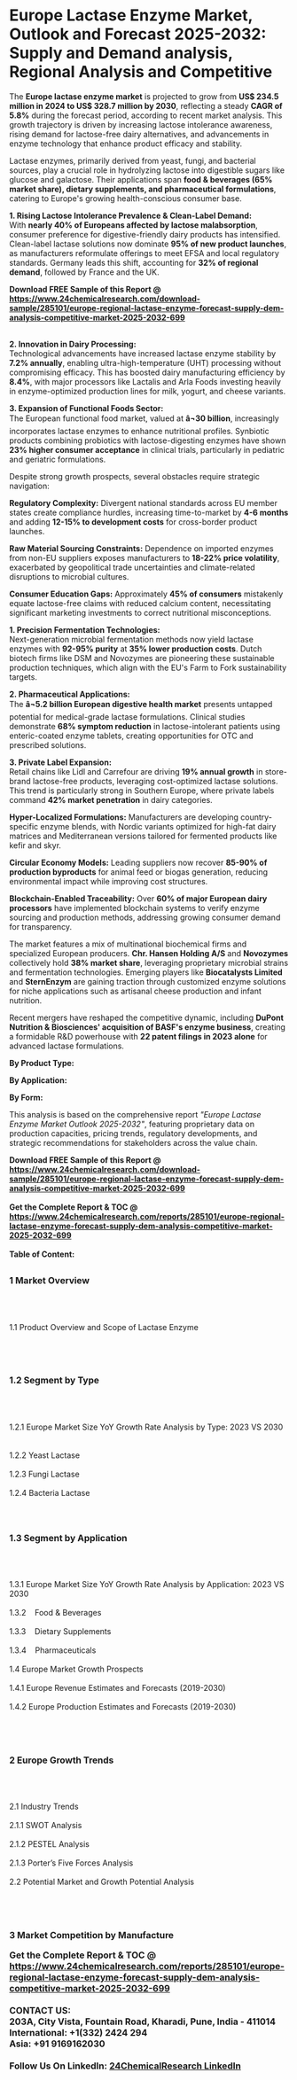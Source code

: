 <h1>Europe Lactase Enzyme Market, Outlook and Forecast 2025-2032: Supply and Demand analysis, Regional Analysis and Competitive</h1><p>The <strong>Europe lactase enzyme market</strong> is projected to grow from <strong>US$ 234.5 million in 2024 to US$ 328.7 million by 2030</strong>, reflecting a steady <strong>CAGR of 5.8%</strong> during the forecast period, according to recent market analysis. This growth trajectory is driven by increasing lactose intolerance awareness, rising demand for lactose-free dairy alternatives, and advancements in enzyme technology that enhance product efficacy and stability.</p><p>Lactase enzymes, primarily derived from yeast, fungi, and bacterial sources, play a crucial role in hydrolyzing lactose into digestible sugars like glucose and galactose. Their applications span <strong>food &amp; beverages (65% market share), dietary supplements, and pharmaceutical formulations</strong>, catering to Europe's growing health-conscious consumer base.</p><p><strong>1. Rising Lactose Intolerance Prevalence &amp; Clean-Label Demand:</strong><br>
With <strong>nearly 40% of Europeans affected by lactose malabsorption</strong>, consumer preference for digestive-friendly dairy products has intensified. Clean-label lactase solutions now dominate <strong>95% of new product launches</strong>, as manufacturers reformulate offerings to meet EFSA and local regulatory standards. Germany leads this shift, accounting for <strong>32% of regional demand</strong>, followed by France and the UK.</p><div><b>Download FREE Sample of this Report @ 
            <a href="https://www.24chemicalresearch.com/download-sample/285101/europe-regional-lactase-enzyme-forecast-supply-dem-analysis-competitive-market-2025-2032-699">
            https://www.24chemicalresearch.com/download-sample/285101/europe-regional-lactase-enzyme-forecast-supply-dem-analysis-competitive-market-2025-2032-699</a></b></div><br><p><strong>2. Innovation in Dairy Processing:</strong><br>
Technological advancements have increased lactase enzyme stability by <strong>7.2% annually</strong>, enabling ultra-high-temperature (UHT) processing without compromising efficacy. This has boosted dairy manufacturing efficiency by <strong>8.4%</strong>, with major processors like Lactalis and Arla Foods investing heavily in enzyme-optimized production lines for milk, yogurt, and cheese variants.</p><p><strong>3. Expansion of Functional Foods Sector:</strong><br>
The European functional food market, valued at <strong>â¬30 billion</strong>, increasingly incorporates lactase enzymes to enhance nutritional profiles. Synbiotic products combining probiotics with lactose-digesting enzymes have shown <strong>23% higher consumer acceptance</strong> in clinical trials, particularly in pediatric and geriatric formulations.</p><p>Despite strong growth prospects, several obstacles require strategic navigation:</p><p><strong>Regulatory Complexity:</strong> Divergent national standards across EU member states create compliance hurdles, increasing time-to-market by <strong>4-6 months</strong> and adding <strong>12-15% to development costs</strong> for cross-border product launches.</p><p><strong>Raw Material Sourcing Constraints:</strong> Dependence on imported enzymes from non-EU suppliers exposes manufacturers to <strong>18-22% price volatility</strong>, exacerbated by geopolitical trade uncertainties and climate-related disruptions to microbial cultures.</p><p><strong>Consumer Education Gaps:</strong> Approximately <strong>45% of consumers</strong> mistakenly equate lactose-free claims with reduced calcium content, necessitating significant marketing investments to correct nutritional misconceptions.</p><p><strong>1. Precision Fermentation Technologies:</strong><br>
Next-generation microbial fermentation methods now yield lactase enzymes with <strong>92-95% purity</strong> at <strong>35% lower production costs</strong>. Dutch biotech firms like DSM and Novozymes are pioneering these sustainable production techniques, which align with the EU's Farm to Fork sustainability targets.</p><p><strong>2. Pharmaceutical Applications:</strong><br>
The <strong>â¬5.2 billion European digestive health market</strong> presents untapped potential for medical-grade lactase formulations. Clinical studies demonstrate <strong>68% symptom reduction</strong> in lactose-intolerant patients using enteric-coated enzyme tablets, creating opportunities for OTC and prescribed solutions.</p><p><strong>3. Private Label Expansion:</strong><br>
Retail chains like Lidl and Carrefour are driving <strong>19% annual growth</strong> in store-brand lactose-free products, leveraging cost-optimized lactase solutions. This trend is particularly strong in Southern Europe, where private labels command <strong>42% market penetration</strong> in dairy categories.</p><p><strong>Hyper-Localized Formulations:</strong> Manufacturers are developing country-specific enzyme blends, with Nordic variants optimized for high-fat dairy matrices and Mediterranean versions tailored for fermented products like kefir and skyr.</p><p><strong>Circular Economy Models:</strong> Leading suppliers now recover <strong>85-90% of production byproducts</strong> for animal feed or biogas generation, reducing environmental impact while improving cost structures.</p><p><strong>Blockchain-Enabled Traceability:</strong> Over <strong>60% of major European dairy processors</strong> have implemented blockchain systems to verify enzyme sourcing and production methods, addressing growing consumer demand for transparency.</p><p>The market features a mix of multinational biochemical firms and specialized European producers. <strong>Chr. Hansen Holding A/S</strong> and <strong>Novozymes</strong> collectively hold <strong>38% market share</strong>, leveraging proprietary microbial strains and fermentation technologies. Emerging players like <strong>Biocatalysts Limited</strong> and <strong>SternEnzym</strong> are gaining traction through customized enzyme solutions for niche applications such as artisanal cheese production and infant nutrition.</p><p>Recent mergers have reshaped the competitive dynamic, including <strong>DuPont Nutrition &amp; Biosciences' acquisition of BASF's enzyme business</strong>, creating a formidable R&amp;D powerhouse with <strong>22 patent filings in 2023 alone</strong> for advanced lactase formulations.</p><p><strong>By Product Type:</strong></p><p><strong>By Application:</strong></p><p><strong>By Form:</strong></p><p>This analysis is based on the comprehensive report <em>"Europe Lactase Enzyme Market Outlook 2025-2032"</em>, featuring proprietary data on production capacities, pricing trends, regulatory developments, and strategic recommendations for stakeholders across the value chain.</p><div><b>Download FREE Sample of this Report @ 
            <a href="https://www.24chemicalresearch.com/download-sample/285101/europe-regional-lactase-enzyme-forecast-supply-dem-analysis-competitive-market-2025-2032-699">
            https://www.24chemicalresearch.com/download-sample/285101/europe-regional-lactase-enzyme-forecast-supply-dem-analysis-competitive-market-2025-2032-699</a></b></div><br><div><b>Get the Complete Report & TOC @ 
            <a href="https://www.24chemicalresearch.com/reports/285101/europe-regional-lactase-enzyme-forecast-supply-dem-analysis-competitive-market-2025-2032-699">
            https://www.24chemicalresearch.com/reports/285101/europe-regional-lactase-enzyme-forecast-supply-dem-analysis-competitive-market-2025-2032-699</a></b></div><br>
            <b>Table of Content:</b><p><h2><span style="font-size:16px"><strong>1 Market Overview&nbsp;&nbsp; &nbsp;</strong></span></h2><br />
<br />
<p>1.1 Product Overview and Scope of Lactase Enzyme&nbsp;</p><br />
<br />
<h2><strong><span style="font-size:16px">1.2 Segment by Type&nbsp;&nbsp; &nbsp;</span></strong></h2><br />
<br />
<p>1.2.1 Europe Market Size YoY Growth Rate Analysis by Type: 2023 VS 2030&nbsp;&nbsp; &nbsp;<br /><br />
1.2.2 Yeast Lactase&nbsp;&nbsp; &nbsp;<br /><br />
1.2.3 Fungi Lactase<br /><br />
1.2.4 Bacteria Lactase<br /><br />
<br />
<h2><span style="font-size:16px"><strong>1.3 Segment by Application&nbsp;&nbsp;</strong></span></h2><br />
<br />
<p>1.3.1 Europe Market Size YoY Growth Rate Analysis by Application: 2023 VS 2030&nbsp;&nbsp; &nbsp;<br /><br />
1.3.2&nbsp;&nbsp; &nbsp;Food & Beverages<br /><br />
1.3.3&nbsp;&nbsp; &nbsp;Dietary Supplements<br /><br />
1.3.4&nbsp;&nbsp; &nbsp;Pharmaceuticals<br /><br />
1.4 Europe Market Growth Prospects&nbsp;&nbsp; &nbsp;<br /><br />
1.4.1 Europe Revenue Estimates and Forecasts (2019-2030)&nbsp;&nbsp; &nbsp;<br /><br />
1.4.2 Europe Production Estimates and Forecasts (2019-2030)&nbsp;&nbsp;</p><br />
<br />
<h2><span style="font-size:16px"><strong>2 Europe Growth Trends&nbsp;&nbsp; &nbsp;</strong></span></h2><br />
<br />
<p>2.1 Industry Trends&nbsp;&nbsp; &nbsp;<br /><br />
2.1.1 SWOT Analysis&nbsp;&nbsp; &nbsp;<br /><br />
2.1.2 PESTEL Analysis&nbsp;&nbsp; &nbsp;<br /><br />
2.1.3 Porter&rsquo;s Five Forces Analysis&nbsp;&nbsp; &nbsp;<br /><br />
2.2 Potential Market and Growth Potential Analysis&nbsp;&nbsp; &nbsp;</p><br />
<br />
<h2><span style="font-size:16px"><strong>3 Market Competition by Manufacture</p><div><b>Get the Complete Report & TOC @ 
            <a href="https://www.24chemicalresearch.com/reports/285101/europe-regional-lactase-enzyme-forecast-supply-dem-analysis-competitive-market-2025-2032-699">
            https://www.24chemicalresearch.com/reports/285101/europe-regional-lactase-enzyme-forecast-supply-dem-analysis-competitive-market-2025-2032-699</a></b></div><br><b>CONTACT US:</b><br>
            203A, City Vista, Fountain Road, Kharadi, Pune, India - 411014<br>
            International: +1(332) 2424 294<br>
            Asia: +91 9169162030 <br><br>
            Follow Us On LinkedIn: <a href="https://www.linkedin.com/company/24chemicalresearch/">24ChemicalResearch LinkedIn</a>
